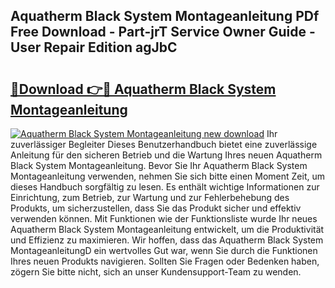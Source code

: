 ## Aquatherm Black System Montageanleitung PDf Free Download - Part-jrT Service Owner Guide - User Repair Edition agJbC

# <h2><a href="http://df7zjl.blite.top/?on=Aquatherm+Black+System+Montageanleitung">🔗Download 👉🔴 Aquatherm Black System Montageanleitung</a></h2>

[![Aquatherm Black System Montageanleitung new download](https://i.imgur.com/lujVjoI.png)](http://df7zjl.blite.top/?on=Aquatherm+Black+System+Montageanleitung)
Ihr zuverlässiger Begleiter Dieses Benutzerhandbuch bietet eine zuverlässige Anleitung für den sicheren Betrieb und die Wartung Ihres neuen Aquatherm Black System Montageanleitung. Bevor Sie Ihr Aquatherm Black System Montageanleitung verwenden, nehmen Sie sich bitte einen Moment Zeit, um dieses Handbuch sorgfältig zu lesen. Es enthält wichtige Informationen zur Einrichtung, zum Betrieb, zur Wartung und zur Fehlerbehebung des Produkts, um sicherzustellen, dass Sie das Produkt sicher und effektiv verwenden können. Mit Funktionen wie der Funktionsliste wurde Ihr neues Aquatherm Black System Montageanleitung entwickelt, um die Produktivität und Effizienz zu maximieren. Wir hoffen, dass das Aquatherm Black System MontageanleitungD ein wertvolles Gut war, wenn Sie durch die Funktionen Ihres neuen Produkts navigieren. Sollten Sie Fragen oder Bedenken haben, zögern Sie bitte nicht, sich an unser Kundensupport-Team zu wenden.
